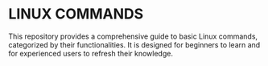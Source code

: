 # LINUX COMMANDS
This repository provides a comprehensive guide to basic Linux commands, categorized by their functionalities. It is designed for beginners to learn and for experienced users to refresh their knowledge.
